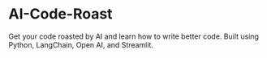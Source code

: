 # AI-Code-Roast
Get your code roasted by AI and learn how to write better code. Built using Python, LangChain, Open AI, and Streamlit.

